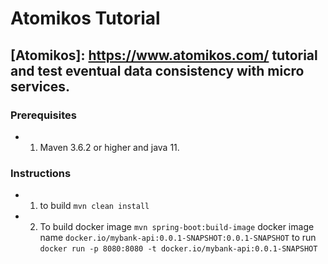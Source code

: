 # Atomikos Tutorial
## [Atomikos]: https://www.atomikos.com/ tutorial and test eventual data consistency with micro services.

### Prerequisites 
- 1) Maven 3.6.2 or higher and java 11.

### Instructions

- 1) to build `mvn clean install`
- 2) To build docker image `mvn spring-boot:build-image` docker image name `docker.io/mybank-api:0.0.1-SNAPSHOT:0.0.1-SNAPSHOT` to run `docker run -p 8080:8080 -t docker.io/mybank-api:0.0.1-SNAPSHOT`

